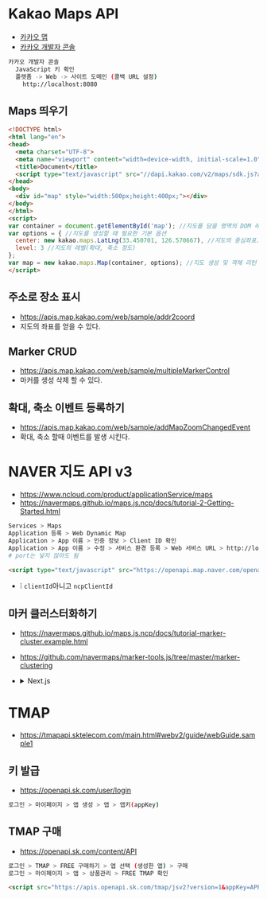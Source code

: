 # Kakao Maps API
* [카카오 맵](https://apis.map.kakao.com/web/guide)
* [카카오 개발자 콘솔](https://developers.kakao.com)
```sh
카카오 개발자 콘솔
  JavaScript 키 확인
  플랫폼 -> Web -> 사이트 도메인 (콜백 URL 설정)
    http://localhost:8080
```

## Maps 띄우기
```html
<!DOCTYPE html>
<html lang="en">
<head>
  <meta charset="UTF-8">
  <meta name="viewport" content="width=device-width, initial-scale=1.0">
  <title>Document</title>
  <script type="text/javascript" src="//dapi.kakao.com/v2/maps/sdk.js?appkey=JavaScript키사용"></script>
</head>
<body>
  <div id="map" style="width:500px;height:400px;"></div>
</body>
</html>
<script>
var container = document.getElementById('map'); //지도를 담을 영역의 DOM 레퍼런스
var options = { //지도를 생성할 때 필요한 기본 옵션
  center: new kakao.maps.LatLng(33.450701, 126.570667), //지도의 중심좌표.
  level: 3 //지도의 레벨(확대, 축소 정도)
};
var map = new kakao.maps.Map(container, options); //지도 생성 및 객체 리턴
</script>
```

## 주소로 장소 표시
* https://apis.map.kakao.com/web/sample/addr2coord
* 지도의 좌표를 얻을 수 있다.

## Marker CRUD
* https://apis.map.kakao.com/web/sample/multipleMarkerControl
* 마커를 생성 삭제 할 수 있다.

## 확대, 축소 이벤트 등록하기
* https://apis.map.kakao.com/web/sample/addMapZoomChangedEvent
* 확대, 축소 할때 이벤트를 발생 시킨다.

# NAVER 지도 API v3 
* https://www.ncloud.com/product/applicationService/maps
* https://navermaps.github.io/maps.js.ncp/docs/tutorial-2-Getting-Started.html

```sh
Services > Maps
Application 등록 > Web Dynamic Map
Application > App 이름 > 인증 정보 > Client ID 확인
Application > App 이름 > 수정 > 서비스 환경 등록 > Web 서비스 URL > http://localhost
# port는 넣지 않아도 됨
```
```html
<script type="text/javascript" src="https://openapi.map.naver.com/openapi/v3/maps.js?ncpClientId=YOUR_CLIENT_ID"></script>
```
* ❕ `clientId`아니고 `ncpClientId`

## 마커 클러스터화하기
* https://navermaps.github.io/maps.js.ncp/docs/tutorial-marker-cluster.example.html
* https://github.com/navermaps/marker-tools.js/tree/master/marker-clustering
* <details><summary>Next.js</summary>

  * https://github.com/ovdncids/react-native-curriculum/blob/master/download/naver-map/MarkerClustering.js

  pages/map.tsx
  ```tsx
  import { useEffect } from 'react'
  import Script from 'next/script'
  import accidentDeath from '../data/accidentDeath.json'
  
  declare global {
    interface Window {
      naver: any
      N: any
      MarkerClustering: any
    }
  }
  
  const Map = () => {
    useEffect(() => {
      const { naver, N, MarkerClustering } = window
      var map = new naver.maps.Map("map", {
        zoom: 6,
        center: new naver.maps.LatLng(36.2253017, 127.6460516),
        zoomControl: true,
        zoomControlOptions: {
          position: naver.maps.Position.TOP_LEFT,
          style: naver.maps.ZoomControlStyle.SMALL
        }
      });
  
      var markers = [],
        data = accidentDeath.searchResult.accidentDeath;
  
      for (var i = 0, ii = data.length; i < ii; i++) {
        var spot = data[i],
          latlng = new naver.maps.LatLng(spot.grd_la, spot.grd_lo),
          marker = new naver.maps.Marker({
            position: latlng,
            draggable: true
          });
        markers.push(marker);
      }
  
      var htmlMarker1 = {
        content: '<div style="cursor:pointer;width:40px;height:40px;line-height:42px;font-size:10px;color:white;text-align:center;font-weight:bold;background:url(../images/cluster-marker-1.png);background-size:contain;"></div>',
        size: N.Size(40, 40),
        anchor: N.Point(20, 20)
      },
        htmlMarker2 = {
          content: '<div style="cursor:pointer;width:40px;height:40px;line-height:42px;font-size:10px;color:white;text-align:center;font-weight:bold;background:url(../images/cluster-marker-2.png);background-size:contain;"></div>',
          size: N.Size(40, 40),
          anchor: N.Point(20, 20)
        },
        htmlMarker3 = {
          content: '<div style="cursor:pointer;width:40px;height:40px;line-height:42px;font-size:10px;color:white;text-align:center;font-weight:bold;background:url(../images/cluster-marker-3.png);background-size:contain;"></div>',
          size: N.Size(40, 40),
          anchor: N.Point(20, 20)
        },
        htmlMarker4 = {
          content: '<div style="cursor:pointer;width:40px;height:40px;line-height:42px;font-size:10px;color:white;text-align:center;font-weight:bold;background:url(../images/cluster-marker-4.png);background-size:contain;"></div>',
          size: N.Size(40, 40),
          anchor: N.Point(20, 20)
        },
        htmlMarker5 = {
          content: '<div style="cursor:pointer;width:40px;height:40px;line-height:42px;font-size:10px;color:white;text-align:center;font-weight:bold;background:url(../images/cluster-marker-5.png);background-size:contain;"></div>',
          size: N.Size(40, 40),
          anchor: N.Point(20, 20)
        };
  
  
      var markerClustering = new MarkerClustering({
        minClusterSize: 2,
        maxZoom: 13,
        map: map,
        markers: markers,
        disableClickZoom: false,
        gridSize: 120,
        icons: [htmlMarker1, htmlMarker2, htmlMarker3, htmlMarker4, htmlMarker5],
        indexGenerator: [10, 100, 200, 500, 1000],
        stylingFunction: function (clusterMarker: any, count: number) {
          clusterMarker.getElement().firstChild.innerHTML = count
        }
      });
  
    }, [])
    return (
      <>
        <Script
          src="https://oapi.map.naver.com/openapi/v3/maps.js?ncpClientId=qdfvq55x8b"
          strategy="beforeInteractive"
        ></Script>
        <Script
          src="/MarkerClustering.js"
          strategy="beforeInteractive"
        ></Script>
        <div id="map" style={{ width: '100%', height: '800px' }}></div>
      </>
    )
  }
  
  export default Map
  ```
</details>


# TMAP
* https://tmapapi.sktelecom.com/main.html#webv2/guide/webGuide.sample1

## 키 발급
* https://openapi.sk.com/user/login
```sh
로그인 > 마이페이지 > 앱 생성 > 앱 > 앱키(appKey) 
```

## TMAP 구매
* https://openapi.sk.com/content/API
```sh
로그인 > TMAP > FREE 구매하기 > 앱 선택 (생성한 앱) > 구매
로그인 > 마이페이지 > 앱 > 상품관리 > FREE TMAP 확인
```

```html
<script src="https://apis.openapi.sk.com/tmap/jsv2?version=1&appKey=APP_KEY"></script>
```
